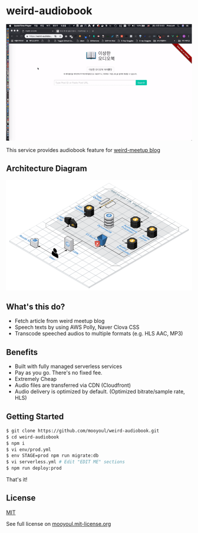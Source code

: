 # weird-audiobook

![demo](/assets/weird-audiobook-demo.gif)

This service provides audiobook feature for [weird-meetup blog](http://blog.weirdx.io)

## Architecture Diagram

![diagram](/assets/weird-audiobook-diagram.png)


## What's this do?

- Fetch article from weird meetup blog
- Speech texts by using AWS Polly, Naver Clova CSS
- Transcode speeched audios to multiple formats (e.g. HLS AAC, MP3)

## Benefits

- Built with fully managed serverless services
- Pay as you go. There's no fixed fee.
- Extremely Cheap
- Audio files are transferred via CDN (Cloudfront)
- Audio delivery is optimized by default. (Optimized bitrate/sample rate, HLS)


## Getting Started

```bash
$ git clone https://github.com/mooyoul/weird-audiobook.git
$ cd weird-audiobook
$ npm i
$ vi env/prod.yml
$ env STAGE=prod npm run migrate:db
$ vi serverless.yml # Edit "EDIT ME" sections
$ npm run deploy:prod 
```

That's it!

## License
[MIT](LICENSE)

See full license on [mooyoul.mit-license.org](http://mooyoul.mit-license.org/)

